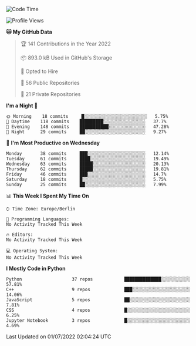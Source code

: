 <!--START_SECTION:waka-->
![Code Time](http://img.shields.io/badge/Code%20Time-0%20secs-blue)

![Profile Views](http://img.shields.io/badge/Profile%20Views-0-blue)

**🐱 My GitHub Data** 

> 🏆 141 Contributions in the Year 2022
 > 
> 📦 893.0 kB Used in GitHub's Storage 
 > 
> 💼 Opted to Hire
 > 
> 📜 56 Public Repositories 
 > 
> 🔑 21 Private Repositories  
 > 
**I'm a Night 🦉** 

```text
🌞 Morning    18 commits     █░░░░░░░░░░░░░░░░░░░░░░░░   5.75% 
🌆 Daytime    118 commits    █████████░░░░░░░░░░░░░░░░   37.7% 
🌃 Evening    148 commits    ███████████░░░░░░░░░░░░░░   47.28% 
🌙 Night      29 commits     ██░░░░░░░░░░░░░░░░░░░░░░░   9.27%

```
📅 **I'm Most Productive on Wednesday** 

```text
Monday       38 commits     ███░░░░░░░░░░░░░░░░░░░░░░   12.14% 
Tuesday      61 commits     ████░░░░░░░░░░░░░░░░░░░░░   19.49% 
Wednesday    63 commits     █████░░░░░░░░░░░░░░░░░░░░   20.13% 
Thursday     62 commits     █████░░░░░░░░░░░░░░░░░░░░   19.81% 
Friday       46 commits     ███░░░░░░░░░░░░░░░░░░░░░░   14.7% 
Saturday     18 commits     █░░░░░░░░░░░░░░░░░░░░░░░░   5.75% 
Sunday       25 commits     ██░░░░░░░░░░░░░░░░░░░░░░░   7.99%

```


📊 **This Week I Spent My Time On** 

```text
⌚︎ Time Zone: Europe/Berlin

💬 Programming Languages: 
No Activity Tracked This Week

🔥 Editors: 
No Activity Tracked This Week

💻 Operating System: 
No Activity Tracked This Week

```

**I Mostly Code in Python** 

```text
Python                   37 repos            ██████████████░░░░░░░░░░░   57.81% 
C++                      9 repos             ███░░░░░░░░░░░░░░░░░░░░░░   14.06% 
JavaScript               5 repos             ██░░░░░░░░░░░░░░░░░░░░░░░   7.81% 
CSS                      4 repos             █░░░░░░░░░░░░░░░░░░░░░░░░   6.25% 
Jupyter Notebook         3 repos             █░░░░░░░░░░░░░░░░░░░░░░░░   4.69%

```



 Last Updated on 01/07/2022 02:04:24 UTC
<!--END_SECTION:waka-->　　
